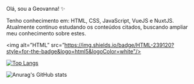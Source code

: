 
Olá, sou a Geovanna! ✨

Tenho conhecimento em: HTML, CSS, JavaScript, VueJS e NuxtJS. 
Atualmente continuo estudando os conteúdos citados, buscando ampliar meu conhecimento sobre estes.

<img alt=”HTML” src=”https://img.shields.io/badge/HTML-239120?style=for-the-badge&logo=html5&logoColor=white"/>

[![Top Langs](https://github-readme-stats.vercel.app/api/top-langs/?username=geordtl&layout=compact)](https://github.com/geordtl)

![Anurag's GitHub stats](https://github-readme-stats.vercel.app/api?username=geordtl&show_icons=true&theme=radical)

